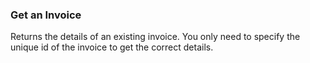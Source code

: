### Get an Invoice

Returns the details of an existing invoice. You only need to specify the unique
id of the invoice to get the correct details.
